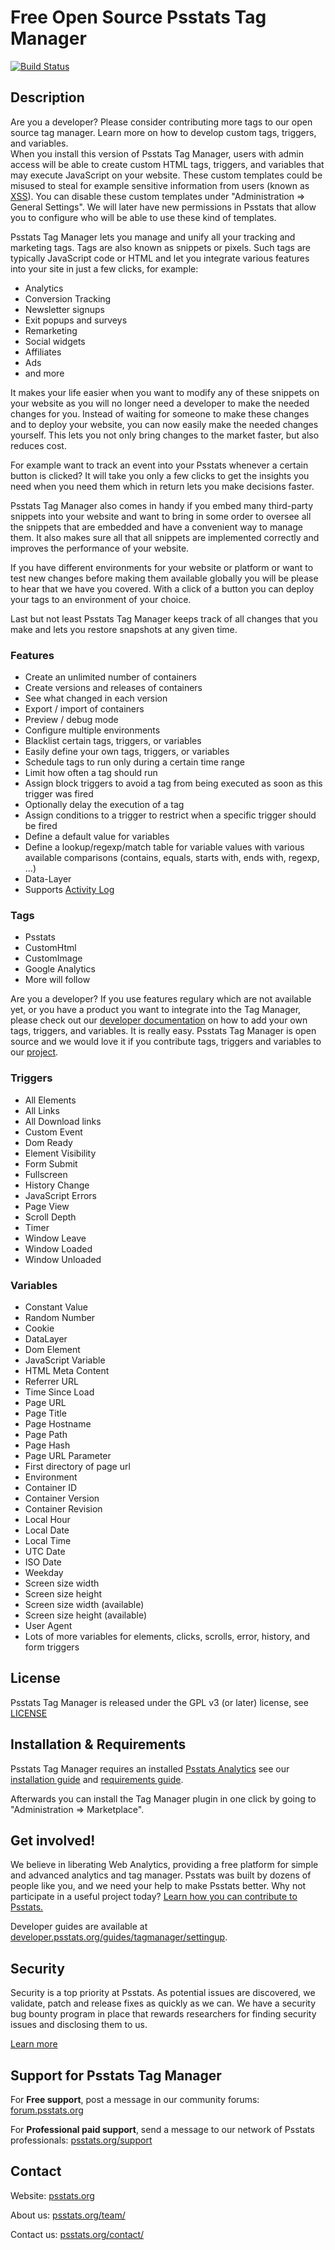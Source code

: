 # Free Open Source Psstats Tag Manager

[![Build Status](https://travis-ci.com/psstats-org/tag-manager.svg?branch=master)](https://travis-ci.com/psstats-org/tag-manager)

## Description

<div class="alert alert-info">
Are you a developer? Please consider contributing more tags to our open source tag manager. Learn more on how to develop custom tags, triggers, and variables.
</div>

<div class="alert">
When you install this version of Psstats Tag Manager, users with admin access will be able to create custom HTML tags, triggers, and variables that may execute JavaScript on your website. These custom templates could be misused to steal for example sensitive information from users (known as <a href="https://en.wikipedia.org/wiki/Cross-site_scripting">XSS</a>). You can disable these custom templates under "Administration => General Settings". We will later have new permissions in Psstats that allow you to configure who will be able to use these kind of templates.
</div>

Psstats Tag Manager lets you manage and unify all your tracking and marketing tags. Tags are also known as snippets or pixels. Such tags are typically JavaScript code or HTML and let you integrate various features into your site in just a few clicks, for example:

* Analytics
* Conversion Tracking
* Newsletter signups
* Exit popups and surveys
* Remarketing
* Social widgets
* Affiliates
* Ads
* and more

It makes your life easier when you want to modify any of these snippets on your website as you will no longer need a developer to make the needed changes for you. Instead of waiting for someone to make these changes and to deploy your website, you can now easily make the needed changes yourself. This lets you not only bring changes to the market faster, but also reduces cost.

For example want to track an event into your Psstats whenever a certain button is clicked? It will take you only a few clicks to get the insights you need when you need them which in return lets you make decisions faster.

Psstats Tag Manager also comes in handy if you embed many third-party snippets into your website and want to bring in some order to oversee all the snippets that are embedded and have a convenient way to manage them. It also makes sure all that all snippets are implemented correctly and improves the performance of your website.

If you have different environments for your website or platform or want to test new changes before making them available globally you will be please to hear that we have you covered. With a click of a button you can deploy your tags to an environment of your choice.

Last but not least Psstats Tag Manager keeps track of all changes that you make and lets you restore snapshots at any given time.

### Features
* Create an unlimited number of containers
* Create versions and releases of containers
* See what changed in each version
* Export / import of containers
* Preview / debug mode
* Configure multiple environments
* Blacklist certain tags, triggers, or variables
* Easily define your own tags, triggers, or variables
* Schedule tags to run only during a certain time range
* Limit how often a tag should run
* Assign block triggers to avoid a tag from being executed as soon as this trigger was fired
* Optionally delay the execution of a tag
* Assign conditions to a trigger to restrict when a specific trigger should be fired
* Define a default value for variables
* Define a lookup/regexp/match table for variable values with various available comparisons (contains, equals, starts with, ends with, regexp, ...)
* Data-Layer
* Supports [Activity Log](https://plugins.psstats.org/ActivityLog)

### Tags
* Psstats
* CustomHtml
* CustomImage
* Google Analytics
* More will follow

Are you a developer? If you use features regulary which are not available yet, or you have a product you want to integrate into the Tag Manager, please check out our [developer documentation](https://developer.psstats.org/guides/tagmanager/settingup) on how to add your own tags, triggers, and variables. It is really easy. Psstats Tag Manager is open source and we would love it if you contribute tags, triggers and variables to our [project](https://github.com/psstats-org/tag-manager).

### Triggers
* All Elements
* All Links
* All Download links
* Custom Event
* Dom Ready
* Element Visibility
* Form Submit
* Fullscreen
* History Change
* JavaScript Errors
* Page View
* Scroll Depth
* Timer 
* Window Leave
* Window Loaded
* Window Unloaded

### Variables
* Constant Value
* Random Number
* Cookie
* DataLayer
* Dom Element
* JavaScript Variable
* HTML Meta Content
* Referrer URL
* Time Since Load
* Page URL
* Page Title
* Page Hostname
* Page Path
* Page Hash
* Page URL Parameter
* First directory of page url
* Environment
* Container ID
* Container Version
* Container Revision
* Local Hour
* Local Date
* Local Time
* UTC Date
* ISO Date
* Weekday
* Screen size width
* Screen size height
* Screen size width (available)
* Screen size height (available)
* User Agent
* Lots of more variables for elements, clicks, scrolls, error, history, and form triggers

## License

Psstats Tag Manager is released under the GPL v3 (or later) license, see [LICENSE](LICENSE)

## Installation & Requirements

Psstats Tag Manager requires an installed [Psstats Analytics](https://github.com/psstats-org/psstats) see our [installation guide](https://psstats.org/docs/installation/) and [requirements guide](https://psstats.org/docs/requirements/).

Afterwards you can install the Tag Manager plugin in one click by going to "Administration => Marketplace".

## Get involved!

We believe in liberating Web Analytics, providing a free platform for simple and advanced analytics and tag manager. Psstats was built by dozens of people like you,
and we need your help to make Psstats better. Why not participate in a useful project today? [Learn how you can contribute to Psstats.](https://psstats.org/get-involved)

Developer guides are available at [developer.psstats.org/guides/tagmanager/settingup](https://developer.psstats.org/guides/tagmanager/settingup).

## Security

Security is a top priority at Psstats. As potential issues are discovered, we validate, patch and release fixes as quickly as we can. We have a security bug bounty program in place that rewards researchers for finding security issues and disclosing them to us.

[Learn more](https://psstats.org/security/)

## Support for Psstats Tag Manager

For **Free support**, post a message in our community forums: [forum.psstats.org](https://forum.psstats.org/)

For **Professional paid support**, send a message to our network of Psstats professionals: [psstats.org/support](https://psstats.org/contact/)

## Contact

Website: [psstats.org](https://psstats.org)

About us: [psstats.org/team/](https://psstats.org/team/)

Contact us: [psstats.org/contact/](https://psstats.org/contact/)

